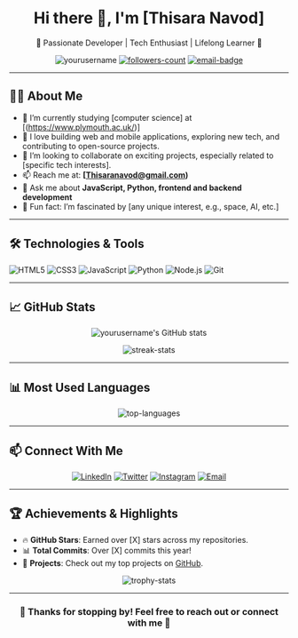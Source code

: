<h1 align="center">Hi there 👋, I'm [Thisara Navod]</h1>
<p align="center">🌟 Passionate Developer | Tech Enthusiast | Lifelong Learner 🌟</p>

<p align="center">
  <img src="https://komarev.com/ghpvc/?username=yourusername&label=Profile%20views&color=0e75b6&style=flat" alt="yourusername" />
  <a href="https://github.com/yourusername?tab=followers"><img src="https://img.shields.io/github/followers/yourusername?label=Followers&style=social" alt="followers-count"></a>
  <a href="mailto:youremail@domain.com"><img src="https://img.shields.io/badge/Email-Me-informational" alt="email-badge"></a>
</p>

---

## 🙋‍♂️ About Me

- 🌱 I’m currently studying [computer science] at [(https://www.plymouth.ac.uk/)]
- 🔧 I love building web and mobile applications, exploring new tech, and contributing to open-source projects.
- 👯 I’m looking to collaborate on exciting projects, especially related to [specific tech interests].
- 📫 Reach me at: **[Thisaranavod@gmail.com)**
- 💬 Ask me about **JavaScript, Python, frontend and backend development**
- 🌟 Fun fact: I’m fascinated by [any unique interest, e.g., space, AI, etc.]

---

## 🛠️ Technologies & Tools

![HTML5](https://img.shields.io/badge/HTML5-orange?style=flat&logo=html5)
![CSS3](https://img.shields.io/badge/CSS3-blue?style=flat&logo=css3&logoColor=white)
![JavaScript](https://img.shields.io/badge/JavaScript-yellow?style=flat&logo=javascript)
![Python](https://img.shields.io/badge/Python-blue?style=flat&logo=python)
![Node.js](https://img.shields.io/badge/Node.js-green?style=flat&logo=node.js)
![Git](https://img.shields.io/badge/Git-orange?style=flat&logo=git)

---

## 📈 GitHub Stats

<p align="center">
  <img src="https://github-readme-stats.vercel.app/api?username=yourusername&show_icons=true&theme=radical" alt="yourusername's GitHub stats" />
</p>

<p align="center">
  <img src="https://github-readme-streak-stats.herokuapp.com/?user=yourusername&theme=radical" alt="streak-stats" />
</p>

---

## 📊 Most Used Languages

<p align="center">
  <img src="https://github-readme-stats.vercel.app/api/top-langs/?username=yourusername&layout=compact&theme=radical" alt="top-languages" />
</p>

---

## 📫 Connect With Me

<p align="center">
  <a href="https://www.linkedin.com/in/yourusername/"><img src="https://img.shields.io/badge/LinkedIn-0077B5?style=flat&logo=linkedin&logoColor=white" alt="LinkedIn"></a>
  <a href="https://twitter.com/yourusername"><img src="https://img.shields.io/badge/Twitter-1DA1F2?style=flat&logo=twitter&logoColor=white" alt="Twitter"></a>
  <a href="https://instagram.com/yourusername"><img src="https://img.shields.io/badge/Instagram-E4405F?style=flat&logo=instagram&logoColor=white" alt="Instagram"></a>
  <a href="mailto:youremail@domain.com"><img src="https://img.shields.io/badge/Email-D14836?style=flat&logo=gmail&logoColor=white" alt="Email"></a>
</p>

---

## 🏆 Achievements & Highlights

- 🔥 **GitHub Stars**: Earned over [X] stars across my repositories.
- 📊 **Total Commits**: Over [X] commits this year!
- 🚀 **Projects**: Check out my top projects on [GitHub](https://github.com/yourusername?tab=repositories).

<p align="center">
  <img src="https://github-profile-trophy.vercel.app/?username=yourusername&theme=onedark&row=1&column=6" alt="trophy-stats" />
</p>

---

<h3 align="center">🌟 Thanks for stopping by! Feel free to reach out or connect with me 🌟</h3>

